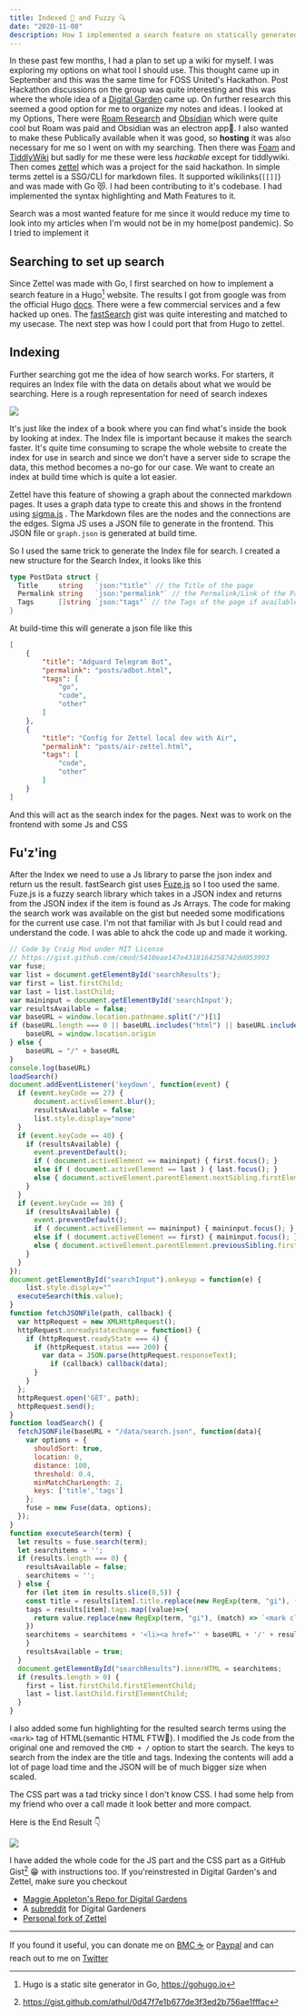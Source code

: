 ```yaml
---
title: Indexed 🧠 and Fuzzy 🔍
date: "2020-11-08"
description: How I implemented a search feature on statically generated site in Go 
---
```

In these past few months, I had a plan to set up a wiki for myself. I was exploring my options on what tool I should use. This thought came up in September and this was the same time for FOSS United's Hackathon. Post Hackathon discussions on the group was quite interesting and this was where the whole idea of a [Digital Garden](https://joelhooks.com/digital-garden)  came up. On further research this seemed a good option for me to organize my notes and ideas. I looked at my Options, There were [Roam Research](https://roamresearch.com/) and [Obsidian](https://obsidian.md/) which were quite cool but Roam was paid  and Obsidian was an electron app😬. I also wanted to make these Publically available when it was good, so **hosting** it was also necessary for me so I went on with my searching. Then there was [Foam](https://foambubble.github.io/foam/) and [TiddlyWiki](https://tiddlywiki.com/) but sadly for me these were less *hackable* except for tiddlywiki. Then comes [zettel](https://github.com/hackstream/zettel) which was a project for the said hackathon. In simple terms zettel is a SSG/CLI for markdown files. It supported wikilinks(`[[]]`) and was made with Go 😻. I had been contributing to it's codebase. I had implemented the syntax highlighting and Math Features to it.

Search was a most wanted feature for me since it would reduce my time to look into my articles when I'm would not be in my home(post pandemic). So I tried to implement it

## Searching to set up search

Since Zettel was made with Go, I first searched on how to implement a search feature in a Hugo[^1] website. The results I got from google was from the official Hugo [docs](https://gohugo.io/tools/search/). There were a few commercial services and a few hacked up ones. The [fastSearch](https://gist.github.com/cmod/5410eae147e4318164258742dd053993) gist was quite interesting and matched to my usecase. The next step was how I could port that from Hugo to zettel.

## Indexing

Further searching got me the idea of how search works. For starters, it requires an Index file with the data on details about what we would be searching. Here is a rough representation for need of search indexes

![](./img/search.png)

It's just like the index of a book where you can find what's inside the book by looking at index. The Index file is important because it makes the search faster. It's quite time consuming to scrape the whole website to create the index for use in search and since we don't have a server side to scrape the data, this method becomes a no-go for our case. We want to create an index at build time which is quite a lot easier.

Zettel have this feature of showing a graph about the connected markdown pages. It uses a graph data type to create this and shows in the frontend using [sigma.js](https://github.com/jacomyal/sigma.js/) . The Markdown files are the nodes and the connections are the edges. Sigma JS uses a JSON file to generate in the frontend. This JSON file or `graph.json` is generated at build time.

So I used the same trick to generate the Index file for search. I created a new structure for the Search Index, it looks like this

```go
type PostData struct {
  Title     string   `json:"title"` // the Title of the page
  Permalink string   `json:"permalink"` // the Permalink/Link of the Page
  Tags      []string `json:"tags"` // the Tags of the page if available
}
```

At build-time this will generate a json file like this

```json
[
    {
        "title": "Adguard Telegram Bot",
        "permalink": "posts/adbot.html",
        "tags": [
            "go",
            "code",
            "other"
        ]
    },
    {
        "title": "Config for Zettel local dev with Air",
        "permalink": "posts/air-zettel.html",
        "tags": [
            "code",
            "other"
        ]
    }
]
```

And this will act as the search index for the pages. Next was to work on the frontend with some Js and CSS

## Fu'z'ing

After the Index we need to use a Js library to parse the json index and return us the result. fastSearch gist uses [Fuze.js](https://fusejs.io/) so I too used the same. Fuze.js is a fuzzy search library which takes in a JSON index and returns from the JSON index if the item is found as Js Arrays. The code for making the search work was available on the gist but needed some modifications for the current use case. I'm not that familiar with Js but I could read and understand the code. I was able to ahck the code up and made it working.

```js
// Code by Craig Mod under MIT License
// https://gist.github.com/cmod/5410eae147e4318164258742dd053993
var fuse; 
var list = document.getElementById('searchResults');
var first = list.firstChild;
var last = list.lastChild;
var maininput = document.getElementById('searchInput');
var resultsAvailable = false;
var baseURL = window.location.pathname.split("/")[1]
if (baseURL.length === 0 || baseURL.includes("html") || baseURL.includes("posts")) {
    baseURL = window.location.origin
} else {
    baseURL = "/" + baseURL
}
console.log(baseURL)
loadSearch()
document.addEventListener('keydown', function(event) {
  if (event.keyCode == 27) {
      document.activeElement.blur();
      resultsAvailable = false;
      list.style.display="none"
  }
  if (event.keyCode == 40) {
    if (resultsAvailable) {
      event.preventDefault();
      if ( document.activeElement == maininput) { first.focus(); } 
      else if ( document.activeElement == last ) { last.focus(); } 
      else { document.activeElement.parentElement.nextSibling.firstElementChild.focus(); } 
    }
  }
  if (event.keyCode == 38) {
    if (resultsAvailable) {
      event.preventDefault();
      if ( document.activeElement == maininput) { maininput.focus(); } 
      else if ( document.activeElement == first) { maininput.focus(); } 
      else { document.activeElement.parentElement.previousSibling.firstElementChild.focus(); } 
    }
  }
});
document.getElementById("searchInput").onkeyup = function(e) {
    list.style.display=""
  executeSearch(this.value);
}
function fetchJSONFile(path, callback) {
  var httpRequest = new XMLHttpRequest();
  httpRequest.onreadystatechange = function() {
    if (httpRequest.readyState === 4) {
      if (httpRequest.status === 200) {
        var data = JSON.parse(httpRequest.responseText);
          if (callback) callback(data);
      }
    }
  };
  httpRequest.open('GET', path);
  httpRequest.send(); 
}
function loadSearch() { 
  fetchJSONFile(baseURL + "/data/search.json", function(data){
    var options = { 
      shouldSort: true,
      location: 0,
      distance: 100,
      threshold: 0.4,
      minMatchCharLength: 2,
      keys: ['title','tags']
    };
    fuse = new Fuse(data, options); 
  });
}
function executeSearch(term) {
  let results = fuse.search(term); 
  let searchitems = ''; 
  if (results.length === 0) { 
    resultsAvailable = false;
    searchitems = '';
  } else { 
    for (let item in results.slice(0,5)) { 
    const title = results[item].title.replace(new RegExp(term, "gi"), (match) => `<mark class="searchHgl">${match}</mark>`);
    tags = results[item].tags.map((value)=>{
      return value.replace(new RegExp(term, "gi"), (match) => `<mark class="searchHgl">${match}</mark>`);
    })
    searchitems = searchitems + '<li><a href="' + baseURL + '/' + results[item].permalink + '" tabindex="0"><span class="title">' + title + "</span> — " + tags + "</a></li>";
    }
    resultsAvailable = true;
  }
  document.getElementById("searchResults").innerHTML = searchitems;
  if (results.length > 0) {
    first = list.firstChild.firstElementChild; 
    last = list.lastChild.firstElementChild; 
  }
}
```

I also added some fun highlighting for the resulted search terms using the `<mark>` tag of HTML(semantic HTML FTW🙌). I modified the Js code from the original one and removed the `CMD + /` option to start the search. The keys to search from the index are the title and tags. Indexing the contents will add a lot of page load time and the JSON will be of much bigger size when scaled.

The CSS part was a tad tricky since I don't know CSS. I had some help from my friend who over a call made it look better and more compact.

Here is the End Result 👇

![](https://i.imgur.com/antb6h4.gif)

I have added the whole code for the JS part and the CSS part as a GitHub Gist[^2] 😁 with instructions too. If you'reinstrested in Digital Garden's and Zettel, make sure you checkout

- [Maggie Appleton's Repo for Digital Gardens](https://github.com/MaggieAppleton/digital-gardeners)
- A [subreddit] for Digital Gardeners
- [Personal fork of Zettel]


---

If you found it useful, you can donate me on [BMC ☕️](https://www.buymeacoffee.com/athulca) or [Paypal](https://paypal.me/athulca) and can reach out to me on [Twitter](https://twitter.com/athulcajay)

[^1]: Hugo is a static site generator in Go, https://gohugo.io 
[^2]:https://gist.github.com/athul/0d47f7e1b677de3f3ed2b756ae1fffac 

[subreddit]:https://www.reddit.com/r/DigitalGardens/
[Personal fork of Zettel]:https://github.com/athul/zet
